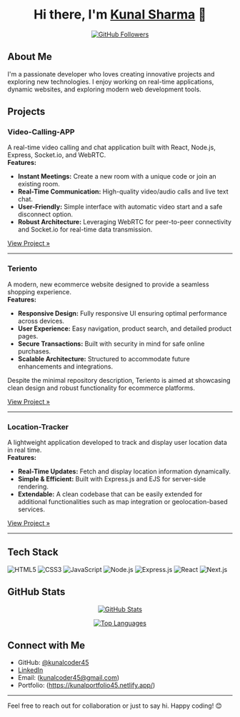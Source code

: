 <!-- README.md -->

<h1 align="center">Hi there, I'm <a href="https://github.com/kunalcoder45">Kunal Sharma</a> 👋</h1>

<p align="center">
  <a href="https://github.com/kunalcoder45">
    <img src="https://img.shields.io/github/followers/kunalcoder45?style=social" alt="GitHub Followers"/>
  </a>
</p>

## About Me

I'm a passionate developer who loves creating innovative projects and exploring new technologies. I enjoy working on real-time applications, dynamic websites, and exploring modern web development tools.

## Projects

### Video-Calling-APP

A real-time video calling and chat application built with React, Node.js, Express, Socket.io, and WebRTC.  
**Features:**
- **Instant Meetings:** Create a new room with a unique code or join an existing room.
- **Real-Time Communication:** High-quality video/audio calls and live text chat.
- **User-Friendly:** Simple interface with automatic video start and a safe disconnect option.
- **Robust Architecture:** Leveraging WebRTC for peer-to-peer connectivity and Socket.io for real-time data transmission.

[View Project »](https://github.com/kunalcoder45/Video-Calling-APP)

---

### Teriento

A modern, new ecommerce website designed to provide a seamless shopping experience.  
**Features:**
- **Responsive Design:** Fully responsive UI ensuring optimal performance across devices.
- **User Experience:** Easy navigation, product search, and detailed product pages.
- **Secure Transactions:** Built with security in mind for safe online purchases.
- **Scalable Architecture:** Structured to accommodate future enhancements and integrations.

Despite the minimal repository description, Teriento is aimed at showcasing clean design and robust functionality for ecommerce platforms.

[View Project »](https://github.com/kunalcoder45/Teriento)

---

### Location-Tracker


A lightweight application developed to track and display user location data in real time.  
**Features:**
- **Real-Time Updates:** Fetch and display location information dynamically.
- **Simple & Efficient:** Built with Express.js and EJS for server-side rendering.
- **Extendable:** A clean codebase that can be easily extended for additional functionalities such as map integration or geolocation-based services.

[View Project »](https://github.com/kunalcoder45/Location-Tracker)

---

## Tech Stack

![HTML5](https://img.shields.io/badge/HTML5-E34F26?style=for-the-badge&logo=html5&logoColor=white)
![CSS3](https://img.shields.io/badge/CSS3-1572B6?style=for-the-badge&logo=css3&logoColor=white)
![JavaScript](https://img.shields.io/badge/JavaScript-F7DF1E?style=for-the-badge&logo=javascript&logoColor=black)
![Node.js](https://img.shields.io/badge/Node.js-339933?style=for-the-badge&logo=node.js&logoColor=white)
![Express.js](https://img.shields.io/badge/Express.js-000000?style=for-the-badge&logo=express&logoColor=white)
![React](https://img.shields.io/badge/React-20232A?style=for-the-badge&logo=react&logoColor=61DAFB)
![Next.js](https://img.shields.io/badge/Next.js-000000?style=for-the-badge&logo=next.js&logoColor=white)

## GitHub Stats

<p align="center">
  <a href="https://github.com/kunalcoder45">
    <img src="https://github-readme-stats.vercel.app/api?username=kunalcoder45&show_icons=true&theme=radical" alt="GitHub Stats" />
  </a>
</p>

<p align="center">
  <a href="https://github.com/kunalcoder45">
    <img src="https://github-readme-stats.vercel.app/api/top-langs/?username=kunalcoder45&layout=compact&theme=radical" alt="Top Languages" />
  </a>
</p>

## Connect with Me

- GitHub: [@kunalcoder45](https://github.com/kunalcoder45)
- [LinkedIn](https://www.linkedin.com/in/kunal-sharma-cse-student/)
- Email: (kunalcoder45@gmail.com)
- Portfolio: (https://kunalportfolio45.netlify.app/)

---

Feel free to reach out for collaboration or just to say hi. Happy coding! 😊
